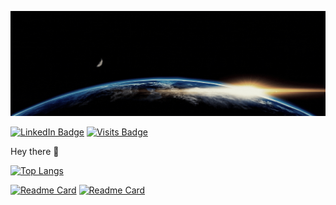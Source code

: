[![Brandon's GitHub Banner](./assets/github_header.gif)](https://www.linkedin.com/in/bwallace98/)

[![LinkedIn Badge](https://img.shields.io/badge/LinkedIn-Profile-informational?style=flat&logo=linkedin&logoColor=white&color=0D76A8)](https://www.linkedin.com/in/bwallace98/)
[![Visits Badge](https://badges.pufler.dev/visits/BWalliz/BWalliz)](https:github.com/BWalliz)

Hey there 👋

[![Top Langs](https://github-readme-stats.vercel.app/api/top-langs/?username=BWalliz&layout=compact&theme=tokyonight)](https://github.com/BWalliz/github-readme-stats)


[![Readme Card](https://github-readme-stats.vercel.app/api/pin/?username=BWalliz&repo=Web-Scraping-Project&theme=tokyonight)](https://github.com/BWalliz/Web-Scraping-Project)
[![Readme Card](https://github-readme-stats.vercel.app/api/pin/?username=BWalliz&repo=Tableau-Projects&theme=tokyonight)](https://github.com/BWalliz/Tableau-Projects)
